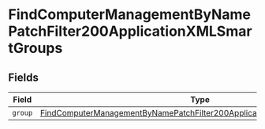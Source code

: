 # FindComputerManagementByNamePatchFilter200ApplicationXMLSmartGroups


## Fields

| Field                                                                                                                                                                           | Type                                                                                                                                                                            | Required                                                                                                                                                                        | Description                                                                                                                                                                     |
| ------------------------------------------------------------------------------------------------------------------------------------------------------------------------------- | ------------------------------------------------------------------------------------------------------------------------------------------------------------------------------- | ------------------------------------------------------------------------------------------------------------------------------------------------------------------------------- | ------------------------------------------------------------------------------------------------------------------------------------------------------------------------------- |
| `group`                                                                                                                                                                         | [FindComputerManagementByNamePatchFilter200ApplicationXMLSmartGroupsGroup](../../models/operations/findcomputermanagementbynamepatchfilter200applicationxmlsmartgroupsgroup.md) | :heavy_minus_sign:                                                                                                                                                              | N/A                                                                                                                                                                             |